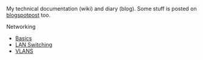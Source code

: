 My technical documentation (wiki) and diary (blog). Some stuff is posted on [blogspotpost](http://jreisinger.blogspot.sk) too.

Networking

 * [Basics](https://github.com/jreisinger/blog/blob/master/posts/01_net_basics.md)
 * [LAN Switching](https://github.com/jreisinger/blog/blob/master/posts/02_switching.md)
 * [VLANS](https://github.com/jreisinger/blog/blob/master/posts/vlans.md)
